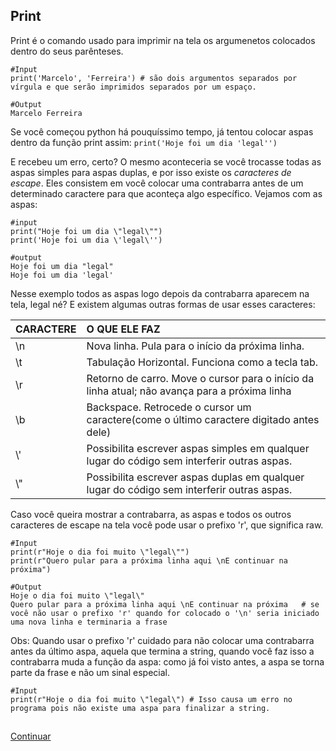 ## Print
Print é o comando usado para imprimir na tela os argumenetos colocados dentro do seus parênteses. 

```
#Input
print('Marcelo', 'Ferreira') # são dois argumentos separados por vírgula e que serão imprimidos separados por um espaço.

#Output
Marcelo Ferreira
```

Se você começou python há pouquíssimo tempo, já tentou colocar aspas dentro da função print assim: 
`print('Hoje foi um dia 'legal'')`

E recebeu um erro, certo? O mesmo aconteceria se você trocasse todas as aspas simples para aspas duplas, e por isso existe os *caracteres de escape*. Eles consistem em você colocar uma contrabarra antes de um determinado caractere para que aconteça algo específico. Vejamos com as aspas:
```
#input
print("Hoje foi um dia \"legal\"") 
print('Hoje foi um dia \'legal\'')

#output
Hoje foi um dia "legal"
Hoje foi um dia 'legal'
```
Nesse exemplo todos as aspas logo depois da contrabarra aparecem na tela, legal né? E existem algumas outras formas de usar esses caracteres:

| CARACTERE |                                         O QUE ELE FAZ                                         |
|-----------|:--------------------------------------------------------------------------------------------- |
| \n        | Nova linha. Pula para o início da próxima linha.                                              |
| \t        | Tabulação Horizontal. Funciona como a tecla tab.                                              |
| \r        | Retorno de carro. Move o cursor para o início da linha atual; não avança para a próxima linha |
| \b        | Backspace. Retrocede o cursor um caractere(come o último caractere digitado antes dele)       |
| \\'        | Possibilita escrever aspas simples em qualquer lugar do código sem interferir outras aspas.   |
| \\"        | Possibilita escrever aspas duplas em qualquer lugar do código sem interferir outras aspas.    |


Caso você queira mostrar a contrabarra, as aspas e todos os outros caracteres de escape na tela você pode usar o prefixo 'r', que significa raw.
```
#Input
print(r"Hoje o dia foi muito \"legal\"")
print(r"Quero pular para a próxima linha aqui \nE continuar na próxima")

#Output
Hoje o dia foi muito \"legal\"
Quero pular para a próxima linha aqui \nE continuar na próxima   # se você não usar o prefixo 'r' quando for colocado o '\n' seria iniciado uma nova linha e terminaria a frase
```

Obs: Quando usar o prefixo 'r' cuidado para não colocar uma contrabarra antes da último aspa, aquela que termina a string, quando você faz isso a contrabarra muda a função da aspa: como já foi visto antes, a aspa se torna parte da frase e não um sinal especial.

```
#Input
print(r"Hoje o dia foi muito \"legal\") # Isso causa um erro no programa pois não existe uma aspa para finalizar a string.
```

##

[Continuar](https://github.com/Marcelo-4ever/Estudo/blob/main/Estudos/dados_primitivos.md) 
